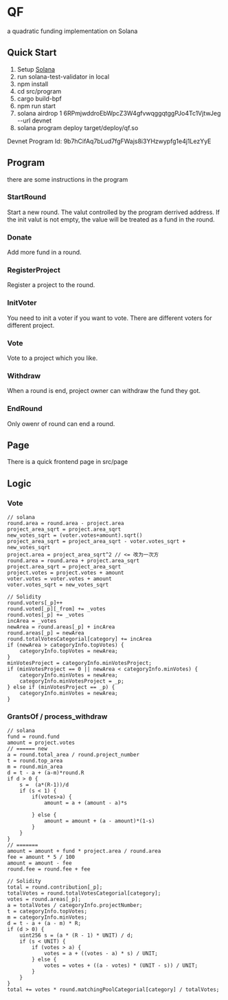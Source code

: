 # QF
a quadratic funding implementation on Solana

## Quick Start
1. Setup [Solana](https://github.com/solana-labs/solana)
2. run solana-test-validator in local
2. npm install
3. cd src/program
4. cargo build-bpf
5. npm run start
6. solana airdrop 1 6RPmjwddroEbWpcZ3W4gfvwqggqtggPJo4Tc1VjtwJeg --url devnet
7. solana program deploy target/deploy/qf.so

Devnet Program Id: 9b7hCifAq7bLud7fgFWajs8i3YHzwypfg1e4j1LezYyE
   
## Program

there are some instructions in the program

### StartRound

Start a new round. The valut controlled by the program derrived address. If the init valut is not empty, the value will be treated as a fund in the round.

### Donate

Add more fund in a round.

### RegisterProject

Register a project to the round.

### InitVoter

You need to init a voter if you want to vote. There are different voters for different project.


### Vote

Vote to a project which you like.

### Withdraw

When a round is end, project owner can withdraw the fund they got.

### EndRound

Only owenr of round can end a round.

## Page

There is a quick frontend page in src/page

## Logic

### Vote 

```
// solana
round.area = round.area - project.area
project_area_sqrt = project.area_sqrt
new_votes_sqrt = (voter.votes+amount).sqrt()
project_area_sqrt = project_area_sqrt - voter.votes_sqrt + new_votes_sqrt
project.area = project_area_sqrt^2 // <= 改为一次方
round.area = round.area + project.area_sqrt
project.area_sqrt = project_area_sqrt
project.votes = project.votes + amount
voter.votes = voter.votes + amount
voter.votes_sqrt = new_votes_sqrt

// Solidity
round.voters[_p]++
round.voted[_p][_from] += _votes
round.votes[_p] += _votes
incArea = _votes
newArea = round.areas[_p] + incArea
round.areas[_p] = newArea
round.totalVotesCategorial[category] += incArea
if (newArea > categoryInfo.topVotes) {
    categoryInfo.topVotes = newArea;
}
minVotesProject = categoryInfo.minVotesProject;
if (minVotesProject == 0 || newArea < categoryInfo.minVotes) {
    categoryInfo.minVotes = newArea;
    categoryInfo.minVotesProject = _p;
} else if (minVotesProject == _p) {
    categoryInfo.minVotes = newArea;
}
```

### GrantsOf / process_withdraw

```
// solana
fund = round.fund
amount = project.votes
// ====== new
a = round.total_area / round.project_number 
t = round.top_area
m = round.min_area 
d = t - a + (a-m)*round.R 
if d > 0 {
    s =  (a*(R-1))/d
    if (s < 1) {
        if(votes>a) {
            amount = a + (amount - a)*s

        } else {
            amount = amount + (a - amount)*(1-s)
        }
    } 
}
// =======
amount = amount + fund * project.area / round.area
fee = amount * 5 / 100
amount = amount - fee
round.fee = round.fee + fee

// Solidity
total = round.contribution[_p];
totalVotes = round.totalVotesCategorial[category];
votes = round.areas[_p];
a = totalVotes / categoryInfo.projectNumber;
t = categoryInfo.topVotes;
m = categoryInfo.minVotes;
d = t - a + (a - m) * R;
if (d > 0) {
    uint256 s = (a * (R - 1) * UNIT) / d;
    if (s < UNIT) {
        if (votes > a) {
            votes = a + ((votes - a) * s) / UNIT;
        } else {
            votes = votes + ((a - votes) * (UNIT - s)) / UNIT;
        }
    }
}
total += votes * round.matchingPoolCategorial[category] / totalVotes;
```